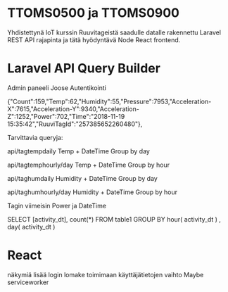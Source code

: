 # TTOMS0500 ja TTOMS0900

Yhdistettynä IoT kurssin Ruuvitageistä saadulle datalle rakennettu Laravel REST API rajapinta ja tätä hyödyntävä Node React frontend.

# Laravel API Query Builder

Admin paneeli Joose
Autentikointi 


{"Count":159,"Temp":62,"Humidity":55,"Pressure":7953,"Acceleration-X":7615,"Acceleration-Y":9340,"Acceleration-Z":1252,"Power":702,"Time":"2018-11-19 15:35:42","RuuviTagId":"257385652260480"},

Tarvittavia queryja:

api/tagtempdaily
Temp + DateTime
Group by day

api/tagtemphourly/day
Temp + DateTime
Group by hour

api/taghumdaily
Humidity + DateTime
Group by day

api/taghumhourly/day
Humidity + DateTime
Group by hour

Tagin viimeisin Power ja DateTime

SELECT [activity_dt], count(*)
FROM table1
GROUP BY hour( activity_dt ) , day( activity_dt )


# React

näkymiä lisää
login lomake toimimaan
käyttäjätietojen vaihto
Maybe serviceworker
